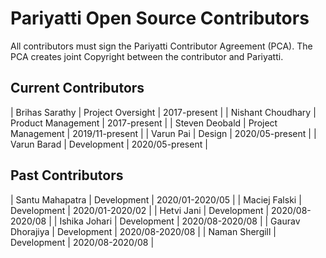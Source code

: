 
# Pariyatti Open Source Contributors

All contributors must sign the Pariyatti Contributor Agreement (PCA). The PCA creates joint Copyright between the contributor and Pariyatti.

## Current Contributors

| Brihas Sarathy    | Project Oversight  | 2017-present    |
| Nishant Choudhary | Product Management | 2017-present    |
| Steven Deobald    | Project Management | 2019/11-present |
| Varun Pai         | Design             | 2020/05-present |
| Varun Barad       | Development        | 2020/05-present |

## Past Contributors

| Santu Mahapatra  | Development | 2020/01-2020/05 |
| Maciej Falski    | Development | 2020/01-2020/02 |
| Hetvi Jani       | Development | 2020/08-2020/08 |
| Ishika Johari    | Development | 2020/08-2020/08 |
| Gaurav Dhorajiya | Development | 2020/08-2020/08 |
| Naman Shergill   | Development | 2020/08-2020/08 |
